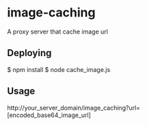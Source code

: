 # image-caching

A proxy server that cache image url

## Deploying

$ npm install
$ node cache_image.js

## Usage
http://your_server_domain/image_caching?url=[encoded_base64_image_url]